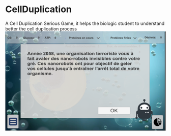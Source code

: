 # CellDuplication
A Cell Duplication Serious Game, it helps the biologic student to understand better the cell duplication process
![alt text](https://github.com/JiangYou91/CellDuplication/blob/master/Capture-0.PNG)
